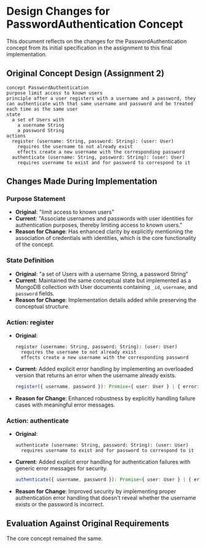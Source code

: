 # Design Changes for PasswordAuthentication Concept

This document reflects on the changes for the PasswordAuthentication concept from its initial specification in the assignment to this final implementation.

## Original Concept Design (Assignment 2)

```
concept PasswordAuthentication
purpose limit access to known users
principle after a user registers with a username and a password, they can authenticate with that same username and password and be treated each time as the same user
state 
  a set of Users with
    a username String
    a password String
actions
  register (username: String, password: String): (user: User)
    requires the username to not already exist
    effects create a new username with the corresponding password
  authenticate (username: String, password: String): (user: User)
    requires username to exist and for password to correspond to it
```

## Changes Made During Implementation

### Purpose Statement
- **Original**: "limit access to known users"
- **Current**: "Associate usernames and passwords with user identities for authentication purposes, thereby limiting access to known users."
- **Reason for Change**: Has enhanced clarity by explicitly mentioning the association of credentials with identities, which is the core functionality of the concept.

### State Definition
- **Original**: "a set of Users with a username String, a password String"
- **Current**: Maintained the same conceptual state but implemented as a MongoDB collection with User documents containing `_id`, `username`, and `password` fields.
- **Reason for Change**: Implementation details added while preserving the conceptual structure.

### Action: register
- **Original**: 
  ```
  register (username: String, password: String): (user: User)
    requires the username to not already exist
    effects create a new username with the corresponding password
  ```
- **Current**: Added explicit error handling by implementing an overloaded version that returns an error when the username already exists.
  ```typescript
  register({ username, password }): Promise<{ user: User } | { error: string }>
  ```
- **Reason for Change**: Enhanced robustness by explicitly handling failure cases with meaningful error messages.

### Action: authenticate
- **Original**: 
  ```
  authenticate (username: String, password: String): (user: User)
    requires username to exist and for password to correspond to it
  ```
- **Current**: Added explicit error handling for authentication failures with generic error messages for security.
  ```typescript
  authenticate({ username, password }): Promise<{ user: User } | { error: string }>
  ```
- **Reason for Change**: Improved security by implementing proper authentication error handling that doesn't reveal whether the username exists or the password is incorrect.

## Evaluation Against Original Requirements

The core concept remained the same. 

